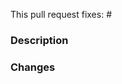 This pull request fixes: # 
<!-- insert issue here, delete line if this isn't related to an issue -->

### Description

<!-- Description here -->

### Changes

<!-- your changes here -->

